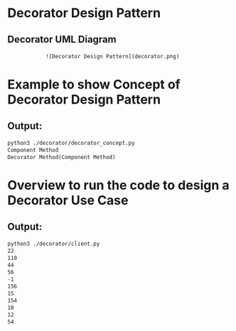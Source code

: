 # Decorator Design Pattern

## Decorator UML Diagram 
                ![Decorator Design Pattern](decorator.png)
                
# Example to show Concept of Decorator Design Pattern

## Output:
```
python3 ./decorator/decorator_concept.py
Component Method
Decorator Method(Component Method)
```


# Overview to run the code to design a Decorator Use Case
## Output:
```
python3 ./decorator/client.py 
22
110
44
56
-1
156
15
154
10
12
54
```

